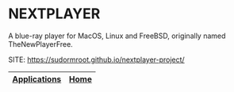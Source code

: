 # NEXTPLAYER
 
 A blue-ray player for MacOS, Linux and FreeBSD, originally  named TheNewPlayerFree.
 
 SITE: https://sudormroot.github.io/nextplayer-project/

 | [Applications](https://portable-linux-apps.github.io/apps.html) | [Home](https://portable-linux-apps.github.io)
 | --- | --- |
